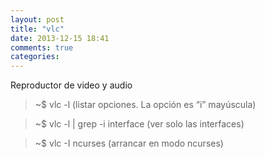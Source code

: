 ```yaml
---
layout: post
title: "vlc"
date: 2013-12-15 18:41
comments: true
categories: 
---
```

Reproductor de video y audio

>~$ vlc -l  (listar opciones. La opción es “i” mayúscula)

>~$ vlc -l | grep -i interface  (ver solo las interfaces)

>~$ vlc -I ncurses (arrancar en modo ncurses)

